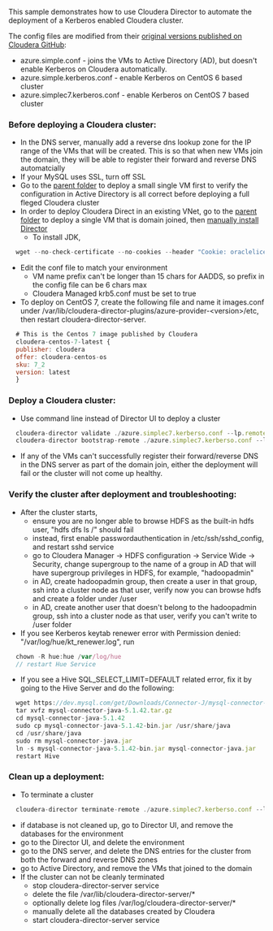 This sample demonstrates how to use Cloudera Director to automate the deployment of a Kerberos enabled Cloudera cluster. 

The config files are modified from their [original versions published on Cloudera GitHub](https://github.com/cloudera/director-scripts/tree/master/configs):  
* azure.simple.conf - joins the VMs to Active Directory (AD), but doesn't enable Kerberos on Cloudera automatically.
* azure.simple.kerberos.conf - enable Kerberos on CentOS 6 based cluster
* azure.simplec7.kerberos.conf - enable Kerberos on CentOS 7 based cluster

### Before deploying a Cloudera cluster:
* In the DNS server, manually add a reverse dns lookup zone for the IP range of the VMs that will be created.  This is so that when new VMs join the domain, they will be able to register their forward and reverse DNS automatcially
* If your MySQL uses SSL, turn off SSL
* Go to the [parent folder](/DomainJoinedLinuxVMOnAzure) to deploy a small single VM first to verify the configuration in Active Directory is all correct before deploying a full fleged Cloudera cluster 
* In order to deploy Cloudera Direct in an existing VNet, go to the [parent folder](/DomainJoinedLinuxVMOnAzure) to deploy a single VM that is domain joined, then [manually install Director](https://www.cloudera.com/documentation/director/latest/topics/director_get_started_azure_install_director.html)
  * To install JDK, 
```javascript
  wget --no-check-certificate --no-cookies --header "Cookie: oraclelicense=accept-securebackup-cookie" http://download.oracle.com/otn-pub/java/jdk/8u131-b11/d54c1d3a095b4ff2b6607d096fa80163/jdk-8u131-linux-x64.rpm
```
* Edit the conf file to match your environment
  * VM name prefix can't be longer than 15 chars for AADDS, so prefix in the config file can be 6 chars max
  * Cloudera Managed krb5.conf must be set to true
* To deploy on CentOS 7, create the following file and name it images.conf under /var/lib/cloudera-director-plugins/azure-provider-\<version>/etc, then restart cloudera-director-server. 
```javascript
  # This is the Centos 7 image published by Cloudera
  cloudera-centos-7-latest {
  publisher: cloudera
  offer: cloudera-centos-os
  sku: 7_2
  version: latest
  }
```

### Deploy a Cloudera cluster:
* Use command line instead of Director UI to deploy a cluster
```javascript
  cloudera-director validate ./azure.simplec7.kerberso.conf --lp.remote.username=<user> --lp.remote.password=<password> --lp.remote.hostAndPort=<director host>
  cloudera-director bootstrap-remote ./azure.simplec7.kerberso.conf --lp.remote.username=<user> --lp.remote.password=<password> --lp.remote.hostAndPort=<director host>
```
* If any of the VMs can't successfully register their forward/reverse DNS in the DNS server as part of the domain join, either the deployment will fail or the cluster will not come up healthy.  

### Verify the cluster after deployment and troubleshooting:
* After the cluster starts, 
  * ensure you are no longer able to browse HDFS as the built-in hdfs user, "hdfs dfs ls /" should fail 
  * instead, first enable passwordauthentication in /etc/ssh/sshd_config, and restart sshd service
  * go to Cloudera Manager -> HDFS configuration -> Service Wide -> Security, change supergroup to the name of a group in AD that will have supergroup privileges in HDFS, for example, "hadoopadmin"   
  * in AD, create hadoopadmin group, then create a user in that group, ssh into a cluster node as that user, verify now you can browse hdfs and create a folder under /user
  * in AD, create another user that doesn't belong to the hadoopadmin group, ssh into a cluster node as that user, verify you can't write to /user folder
* If you see Kerberos keytab renewer error with Permission denied: "/var/log/hue/kt_renewer.log", run
```javascript
  chown -R hue:hue /var/log/hue
  // restart Hue Service
```
* If you see a Hive SQL_SELECT_LIMIT=DEFAULT related error, fix it by going to the Hive Server and do the following:
```javascript
  wget https://dev.mysql.com/get/Downloads/Connector-J/mysql-connector-java-5.1.42.tar.gz
  tar xvfz mysql-connector-java-5.1.42.tar.gz
  cd mysql-connector-java-5.1.42
  sudo cp mysql-connector-java-5.1.42-bin.jar /usr/share/java
  cd /usr/share/java
  sudo rm mysql-connector-java.jar
  ln -s mysql-connector-java-5.1.42-bin.jar mysql-connector-java.jar
  restart Hive
```

### Clean up a deployment:
* To terminate a cluster
```javascript
  cloudera-director terminate-remote ./azure.simplec7.kerberso.conf --lp.remote.username=<user> --lp.remote.password=<password> --lp.remote.hostAndPort=<director host>
```
* if database is not cleaned up, go to Director UI, and remove the databases for the environment
* go to the Director UI, and delete the environment
* go to the DNS server, and delete the DNS entries for the cluster from both the forward and reverse DNS zones
* go to Active Directory, and remove the VMs that joined to the domain
* If the cluster can not be cleanly terminated
  * stop cloudera-director-server service
  * delete the file /var/lib/cloudera-director-server/*
  * optionally delete log files /var/log/cloudera-director-server/*
  * manually delete all the databases created by Cloudera 
  * start cloudera-director-server service 
